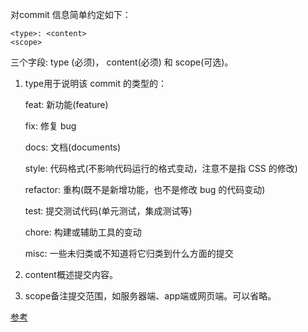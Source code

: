 对commit 信息简单约定如下：

```
<type>: <content>
<scope>
```

三个字段: type (必须)， content(必须) 和 scope(可选)。

1. type用于说明该 commit 的类型的：

   feat: 新功能(feature)

   fix: 修复 bug

   docs: 文档(documents)

   style: 代码格式(不影响代码运行的格式变动，注意不是指 CSS 的修改)

   refactor: 重构(既不是新增功能，也不是修改 bug 的代码变动)

   test: 提交测试代码(单元测试，集成测试等)

   chore: 构建或辅助工具的变动

   misc: 一些未归类或不知道将它归类到什么方面的提交

2. content概述提交内容。
3. scope备注提交范围，如服务器端、app端或网页端。可以省略。

[参考](https://www.yuque.com/fe9/basic/nruxq8#6c228def)